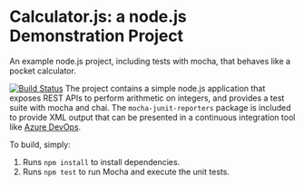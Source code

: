 Calculator.js: a node.js Demonstration Project
==============================================
An example node.js project, including tests with mocha, that behaves like
a pocket calculator.

[![Build Status](https://dev.azure.com/nidjur/Integrating%20External%20Source%20Control%20with%20Azure%20Pipelines/_apis/build/status/nidjur.calculator?branchName=master)](https://dev.azure.com/nidjur/Integrating%20External%20Source%20Control%20with%20Azure%20Pipelines/_build/latest?definitionId=11&branchName=master)
The project contains a simple node.js application that exposes REST APIs
to perform arithmetic on integers, and provides a test suite with mocha
and chai.  The `mocha-junit-reporters` package is included to provide XML
output that can be presented in a continuous integration tool like
[Azure DevOps](https://azure.com/devops).

To build, simply:

1. Runs `npm install` to install dependencies.
2. Runs `npm test` to run Mocha and execute the unit tests.

